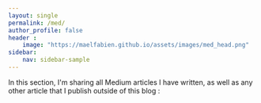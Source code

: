 ```yaml
---
layout: single
permalink: /med/
author_profile: false
header :
    image: "https://maelfabien.github.io/assets/images/med_head.png"
sidebar:
    nav: sidebar-sample
---
```


In this section, I'm sharing all Medium articles I have written, as well as any other article that I publish outside of this blog :  

<div id="medium-widget"></div>
<script src="https://medium-widget.pixelpoint.io/widget.js"></script>
<script>MediumWidget.Init({renderTo: '#medium-widget', params: {"resource":"https://medium.com/@mael.fabien","postsPerLine":1,"limit":10,"picture":"big","fields":["description","author","claps","publishAt"],"ratio":"landscape"}})</script>
